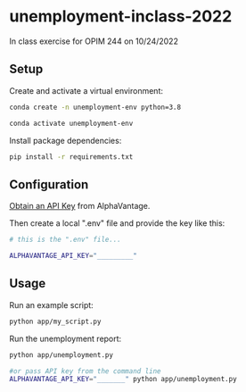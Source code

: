 # unemployment-inclass-2022
In class exercise for OPIM 244 on 10/24/2022



## Setup

Create and activate a virtual environment:

```sh
conda create -n unemployment-env python=3.8

conda activate unemployment-env
```

Install package dependencies:

```sh
pip install -r requirements.txt
```

## Configuration


[Obtain an API Key](https://www.alphavantage.co/support/#api-key) from AlphaVantage.

Then create a local ".env" file and provide the key like this:

```sh
# this is the ".env" file...

ALPHAVANTAGE_API_KEY="_________"
```



## Usage

Run an example script:

```sh
python app/my_script.py
```

Run the unemployment report:

```sh
python app/unemployment.py

#or pass API key from the command line
ALPHAVANTAGE_API_KEY="_______" python app/unemployment.py
```